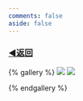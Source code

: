 ```yaml
---
comments: false
aside: false
---
```

### [◀️返回](/photo/sh)
{% gallery %}
![](https://qiaoyihe-1314215665.cos.ap-guangzhou.myqcloud.com/xc/sh/2021-1.webp)
![](https://qiaoyihe-1314215665.cos.ap-guangzhou.myqcloud.com/xc/sh/2021-2.webp)

{% endgallery %}

